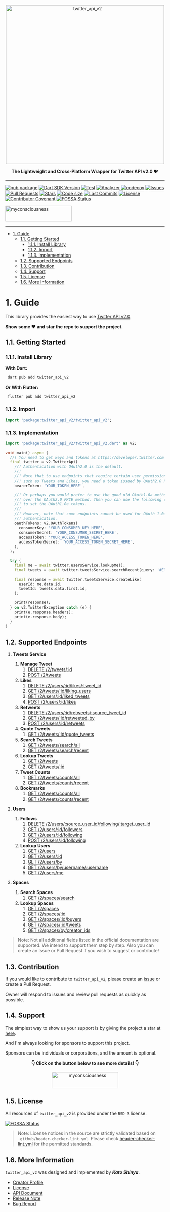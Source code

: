 <p align="center">
  <a href="https://github.com/twitter-dart/twitter-api-v2">
    <img alt="twitter_api_v2" width="500px" src="https://user-images.githubusercontent.com/13072231/165789212-8f335632-64b2-4eac-be54-8147ccfe7ab1.png">
  </a>
</p>

<p align="center">
  <b>The Lightweight and Cross-Platform Wrapper for Twitter API v2.0 🐦</b>
</p>

---

[![pub package](https://img.shields.io/pub/v/twitter_api_v2.svg?logo=dart&logoColor=00b9fc)](https://pub.dartlang.org/packages/twitter_api_v2)
[![Dart SDK Version](https://badgen.net/pub/sdk-version/twitter_api_v2)](https://pub.dev/packages/twitter_api_v2/)
[![Test](https://github.com/twitter-dart/twitter-api-v2/actions/workflows/test.yml/badge.svg)](https://github.com/twitter-dart/twitter-api-v2/actions/workflows/test.yml)
[![Analyzer](https://github.com/twitter-dart/twitter-api-v2/actions/workflows/analyzer.yml/badge.svg)](https://github.com/twitter-dart/twitter-api-v2/actions/workflows/analyzer.yml)
[![codecov](https://codecov.io/gh/twitter-dart/twitter-api-v2/branch/main/graph/badge.svg?token=J5GT1PF9Y3)](https://codecov.io/gh/twitter-dart/twitter-api-v2)
[![Issues](https://img.shields.io/github/issues/twitter-dart/twitter-api-v2?logo=github&logoColor=white)](https://github.com/twitter-dart/twitter-api-v2/issues)
[![Pull Requests](https://img.shields.io/github/issues-pr/twitter-dart/twitter-api-v2?logo=github&logoColor=white)](https://github.com/twitter-dart/twitter-api-v2/pulls)
[![Stars](https://img.shields.io/github/stars/twitter-dart/twitter-api-v2?logo=github&logoColor=white)](https://github.com/twitter-dart/twitter-api-v2)
[![Code size](https://img.shields.io/github/languages/code-size/twitter-dart/twitter-api-v2?logo=github&logoColor=white)](https://github.com/twitter-dart/twitter-api-v2)
[![Last Commits](https://img.shields.io/github/last-commit/twitter-dart/twitter-api-v2?logo=git&logoColor=white)](https://github.com/twitter-dart/twitter-api-v2/commits/main)
[![License](https://img.shields.io/github/license/twitter-dart/twitter-api-v2?logo=open-source-initiative&logoColor=green)](https://github.com/twitter-dart/twitter-api-v2/blob/main/LICENSE)
[![Contributor Covenant](https://img.shields.io/badge/Contributor%20Covenant-2.1-4baaaa.svg)](https://github.com/twitter-dart/twitter-api-v2/blob/main/CODE_OF_CONDUCT.md)
[![FOSSA Status](https://app.fossa.com/api/projects/git%2Bgithub.com%2Ftwitter-dart%2Ftwitter-api-v2.svg?type=shield)](https://app.fossa.com/projects/git%2Bgithub.com%2Ftwitter-dart%2Ftwitter-api-v2?ref=badge_shield)

<p>
  <a href="https://github.com/sponsors/myconsciousness">
    <img src="https://cdn.ko-fi.com/cdn/kofi3.png?v=3" height="50" width="210" alt="myconsciousness" />
  </a>
</p>

---

<!-- TOC -->

- [1. Guide](#1-guide)
  - [1.1. Getting Started](#11-getting-started)
    - [1.1.1. Install Library](#111-install-library)
    - [1.1.2. Import](#112-import)
    - [1.1.3. Implementation](#113-implementation)
  - [1.2. Supported Endpoints](#12-supported-endpoints)
  - [1.3. Contribution](#13-contribution)
  - [1.4. Support](#14-support)
  - [1.5. License](#15-license)
  - [1.6. More Information](#16-more-information)

<!-- /TOC -->

# 1. Guide

This library provides the easiest way to use [Twitter API v2.0](https://developer.twitter.com/en/docs/twitter-api/data-dictionary/introduction).

**Show some ❤️ and star the repo to support the project.**

## 1.1. Getting Started

### 1.1.1. Install Library

**With Dart:**

```bash
 dart pub add twitter_api_v2
```

**Or With Flutter:**

```bash
 flutter pub add twitter_api_v2
```

### 1.1.2. Import

```dart
import 'package:twitter_api_v2/twitter_api_v2';
```

### 1.1.3. Implementation

```dart
import 'package:twitter_api_v2/twitter_api_v2.dart' as v2;

void main() async {
  //! You need to get keys and tokens at https://developer.twitter.com
  final twitter = v2.TwitterApi(
    //! Authentication with OAuth2.0 is the default.
    //!
    //! Note that to use endpoints that require certain user permissions,
    //! such as Tweets and Likes, you need a token issued by OAuth2.0 PKCE.
    bearerToken: 'YOUR_TOKEN_HERE',

    //! Or perhaps you would prefer to use the good old OAuth1.0a method
    //! over the OAuth2.0 PKCE method. Then you can use the following code
    //! to set the OAuth1.0a tokens.
    //!
    //! However, note that some endpoints cannot be used for OAuth 1.0a method
    //! authentication.
    oauthTokens: v2.OAuthTokens(
      consumerKey: 'YOUR_CONSUMER_KEY_HERE',
      consumerSecret: 'YOUR_CONSUMER_SECRET_HERE',
      accessToken: 'YOUR_ACCESS_TOKEN_HERE',
      accessTokenSecret: 'YOUR_ACCESS_TOKEN_SECRET_HERE',
    ),
  );

  try {
    final me = await twitter.usersService.lookupMe();
    final tweets = await twitter.tweetsService.searchRecent(query: '#ElonMusk');

    final response = await twitter.tweetsService.createLike(
      userId: me.data.id,
      tweetId: tweets.data.first.id,
    );

    print(response);
  } on v2.TwitterException catch (e) {
    print(e.response.headers);
    print(e.response.body);
  }
}
```

## 1.2. Supported Endpoints

1. **Tweets Service**

   1. **Manage Tweet**
      1. [DELETE /2/tweets/:id](https://developer.twitter.com/en/docs/twitter-api/tweets/manage-tweets/api-reference/delete-tweets-id)
      2. [POST /2/tweets](https://developer.twitter.com/en/docs/twitter-api/tweets/manage-tweets/api-reference/post-tweets)
   2. **Likes**
      1. [DELETE /2/users/:id/likes/:tweet_id](https://developer.twitter.com/en/docs/twitter-api/tweets/likes/api-reference/delete-users-id-likes-tweet_id)
      2. [GET /2/tweets/:id/liking_users](https://developer.twitter.com/en/docs/twitter-api/tweets/likes/api-reference/get-tweets-id-liking_users)
      3. [GET /2/users/:id/liked_tweets](https://developer.twitter.com/en/docs/twitter-api/tweets/likes/api-reference/get-users-id-liked_tweets)
      4. [POST /2/users/:id/likes](https://developer.twitter.com/en/docs/twitter-api/tweets/likes/api-reference/post-users-id-likes)
   3. **Retweets**
      1. [DELETE /2/users/:id/retweets/:source_tweet_id](https://developer.twitter.com/en/docs/twitter-api/tweets/retweets/api-reference/delete-users-id-retweets-tweet_id)
      2. [GET /2/tweets/:id/retweeted_by](https://developer.twitter.com/en/docs/twitter-api/tweets/retweets/api-reference/get-tweets-id-retweeted_by)
      3. [POST /2/users/:id/retweets](https://developer.twitter.com/en/docs/twitter-api/tweets/retweets/api-reference/post-users-id-retweets)
   4. **Quote Tweets**
      1. [GET /2/tweets/:id/quote_tweets](https://developer.twitter.com/en/docs/twitter-api/tweets/quote-tweets/api-reference/get-tweets-id-quote_tweets)
   5. **Search Tweets**
      1. [GET /2/tweets/search/all](https://developer.twitter.com/en/docs/twitter-api/tweets/search/api-reference/get-tweets-search-all)
      2. [GET /2/tweets/search/recent](https://developer.twitter.com/en/docs/twitter-api/tweets/search/api-reference/get-tweets-search-recent)
   6. **Lookup Tweets**
      1. [GET /2/tweets](https://developer.twitter.com/en/docs/twitter-api/tweets/lookup/api-reference/get-tweets)
      2. [GET /2/tweets/:id](https://developer.twitter.com/en/docs/twitter-api/tweets/lookup/api-reference/get-tweets-id)
   7. **Tweet Counts**
      1. [GET /2/tweets/counts/all](https://developer.twitter.com/en/docs/twitter-api/tweets/counts/api-reference/get-tweets-counts-all)
      2. [GET /2/tweets/counts/recent](https://developer.twitter.com/en/docs/twitter-api/tweets/counts/api-reference/get-tweets-counts-recent)
   8. **Bookmarks**
      1. [GET /2/tweets/counts/all](https://developer.twitter.com/en/docs/twitter-api/tweets/counts/api-reference/get-tweets-counts-all)
      2. [GET /2/tweets/counts/recent](https://developer.twitter.com/en/docs/twitter-api/tweets/counts/api-reference/get-tweets-counts-recent)

2. **Users**

   1. **Follows**
      1. [DELETE /2/users/:source_user_id/following/:target_user_id](https://developer.twitter.com/en/docs/twitter-api/users/follows/api-reference/delete-users-source_id-following)
      2. [GET /2/users/:id/followers](https://developer.twitter.com/en/docs/twitter-api/users/follows/api-reference/get-users-id-followers)
      3. [GET /2/users/:id/following](https://developer.twitter.com/en/docs/twitter-api/users/follows/api-reference/get-users-id-following)
      4. [POST /2/users/:id/following](https://developer.twitter.com/en/docs/twitter-api/users/follows/api-reference/post-users-source_user_id-following)
   2. **Lookup Users**
      1. [GET /2/users](https://developer.twitter.com/en/docs/twitter-api/users/lookup/api-reference/get-users)
      2. [GET /2/users/:id](https://developer.twitter.com/en/docs/twitter-api/users/lookup/api-reference/get-users-id)
      3. [GET /2/users/by](https://developer.twitter.com/en/docs/twitter-api/users/lookup/api-reference/get-users-by)
      4. [GET /2/users/by/username/:username](https://developer.twitter.com/en/docs/twitter-api/users/lookup/api-reference/get-users-by-username-username)
      5. [GET /2/users/me](https://developer.twitter.com/en/docs/twitter-api/users/lookup/api-reference/get-users-me)

3. **Spaces**
   1. **Search Spaces**
      1. [GET /2/spaces/search](https://developer.twitter.com/en/docs/twitter-api/spaces/search/api-reference/get-spaces-search)
   2. **Lookup Spaces**
      1. [GET /2/spaces](https://developer.twitter.com/en/docs/twitter-api/spaces/lookup/api-reference/get-spaces)
      2. [GET /2/spaces/:id](https://developer.twitter.com/en/docs/twitter-api/spaces/lookup/api-reference/get-spaces-id)
      3. [GET /2/spaces/:id/buyers](https://developer.twitter.com/en/docs/twitter-api/spaces/lookup/api-reference/get-spaces-id-buyers)
      4. [GET /2/spaces/:id/tweets](https://developer.twitter.com/en/docs/twitter-api/spaces/lookup/api-reference/get-spaces-id-tweets)
      5. [GET /2/spaces/by/creator_ids](https://developer.twitter.com/en/docs/twitter-api/spaces/lookup/api-reference/get-spaces-by-creator-ids)

> Note:
> Not all additional fields listed in the official documentation are supported. We intend to support them step by step.
> Also you can create an Issue or Pull Request if you wish to suggest or contribute!

## 1.3. Contribution

If you would like to contribute to `twitter_api_v2`, please create an [issue](https://github.com/twitter-dart/twitter-api-v2/issues) or create a Pull Request.

Owner will respond to issues and review pull requests as quickly as possible.

## 1.4. Support

The simplest way to show us your support is by giving the project a star at [here](https://github.com/twitter-dart/twitter-api-v2).

And I'm always looking for sponsors to support this project.

Sponsors can be individuals or corporations, and the amount is optional.

<div align="center">
  <p>
    <b>👇 Click on the button below to see more details! 👇</b>
  </p>

  <p>
    <a href="https://github.com/sponsors/myconsciousness">
      <img src="https://cdn.ko-fi.com/cdn/kofi3.png?v=3" height="50" width="210" alt="myconsciousness" />
    </a>
  </p>
</div>

## 1.5. License

All resources of `twitter_api_v2` is provided under the `BSD-3` license.

[![FOSSA Status](https://app.fossa.com/api/projects/git%2Bgithub.com%2Ftwitter-dart%2Ftwitter-api-v2.svg?type=large)](https://app.fossa.com/projects/git%2Bgithub.com%2Ftwitter-dart%2Ftwitter-api-v2?ref=badge_large)

> Note:
> License notices in the source are strictly validated based on `.github/header-checker-lint.yml`. Please check [header-checker-lint.yml](https://github.com/twitter-dart/twitter-api-v2/tree/main/.github/header-checker-lint.yml) for the permitted standards.

## 1.6. More Information

`twitter_api_v2` was designed and implemented by **_Kato Shinya_**.

- [Creator Profile](https://github.com/myConsciousness)
- [License](https://github.com/twitter-dart/twitter-api-v2/blob/main/LICENSE)
- [API Document](https://pub.dev/documentation/twitter_api_v2/latest/twitter_api_v2/twitter_api_v2-library.html)
- [Release Note](https://github.com/twitter-dart/twitter-api-v2/releases)
- [Bug Report](https://github.com/twitter-dart/twitter-api-v2/issues)
